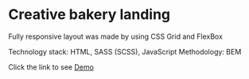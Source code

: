 # Creative bakery landing
Fully responsive layout was made by using CSS Grid and FlexBox

Technology stack: HTML, SASS (SCSS), JavaScript Methodology: BEM

Click the link to see [Demo](https://vladgusakovskiy.github.io/layout_creativeBakery/)
